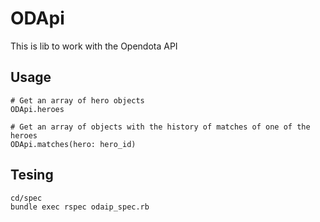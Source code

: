 # ODApi

This is lib to work with the Opendota API

## Usage

  ```
  # Get an array of hero objects
  ODApi.heroes
  ```

  ```
  # Get an array of objects with the history of matches of one of the heroes
  ODApi.matches(hero: hero_id)
  ```
## Tesing

  ```
  cd/spec
  bundle exec rspec odaip_spec.rb
  ```
